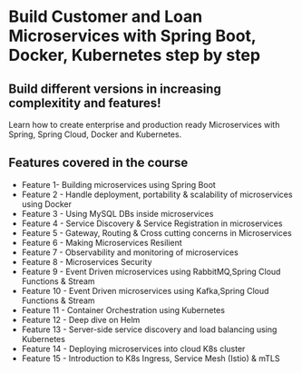 # Build Customer and Loan Microservices with Spring Boot, Docker, Kubernetes step by step
## Build different versions in increasing complexitity and features!

Learn how to create enterprise and production ready Microservices with Spring, Spring Cloud, Docker and Kubernetes.

## Features covered in the course
* Feature 1- Building microservices using Spring Boot
* Feature 2 - Handle deployment, portability &  scalability of microservices using Docker
* Feature 3 - Using MySQL DBs inside microservices
* Feature 4 - Service Discovery & Service Registration in microservices
* Feature 5 - Gateway, Routing & Cross cutting concerns in Microservices
* Feature 6 - Making Microservices Resilient
* Feature 7 - Observability and monitoring of microservices
* Feature 8 - Microservices Security
* Feature 9 - Event Driven microservices using RabbitMQ,Spring Cloud Functions & Stream
* Feature 10 - Event Driven microservices using Kafka,Spring Cloud Functions & Stream
* Feature 11 - Container Orchestration using Kubernetes
* Feature 12 - Deep dive on Helm
* Feature 13 - Server-side service discovery and load balancing using Kubernetes
* Feature 14 - Deploying microservices into cloud K8s cluster
* Feature 15 - Introduction to K8s Ingress, Service Mesh (Istio) & mTLS